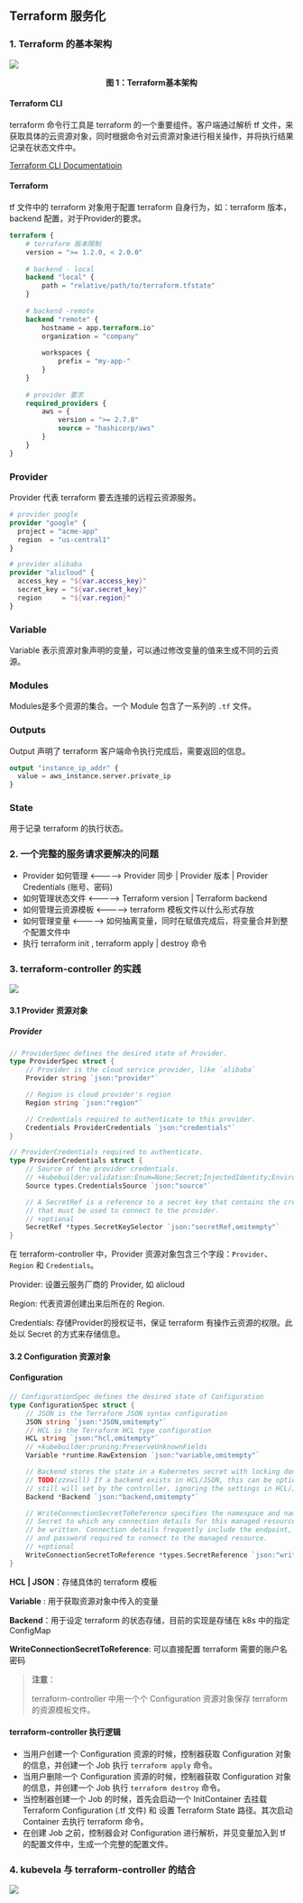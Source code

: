 ## Terraform 服务化

### 1. Terraform 的基本架构

![](../image/terraform-01.png)

<center><b>图 1：Terraform基本架构</b></center>

#### Terraform CLI

terraform 命令行工具是 terraform 的一个重要组件。客户端通过解析 tf 文件，来获取具体的云资源对象，同时根据命令对云资源对象进行相关操作，并将执行结果记录在状态文件中。

[Terraform CLI Documentatioin](https://www.terraform.io/docs/cli/index.html)



#### Terraform

tf 文件中的 terraform 对象用于配置 terraform 自身行为，如：terraform 版本，backend 配置，对于Provider的要求。

```tf
terraform {
	# terraform 版本限制
	version = ">= 1.2.0, < 2.0.0"
	
	# backend - local
	backend "local" {
		path = "relative/path/to/terraform.tfstate"
	}
	
	# backend -remote
	backend "remote" {
		hostname = app.terraform.io"
		organization = "company"
		
		workspaces {
			prefix = "my-app-"
		}
	}
	
	# provider 要求
	required_providers {
		aws = {
			version = ">= 2.7.8"
			source = "hashicorp/aws"
		}
	}
}
```



### Provider

Provider 代表 terraform 要去连接的远程云资源服务。

```tf
# provider google
provider "google" {
  project = "acme-app"
  region  = "us-central1"
}

# provider alibaba
provider "alicloud" {
  access_key = "${var.access_key}"
  secret_key = "${var.secret_key}"
  region     = "${var.region}"
}
```



### Variable

Variable 表示资源对象声明的变量，可以通过修改变量的值来生成不同的云资源。



### Modules

Modules是多个资源的集合。一个 Module 包含了一系列的 `.tf` 文件。



### Outputs

Output 声明了 terraform 客户端命令执行完成后，需要返回的信息。

```tf
output "instance_ip_addr" {
  value = aws_instance.server.private_ip
}
```



### State

用于记录 terraform 的执行状态。





### 2. 一个完整的服务请求要解决的问题

- Provider 如何管理  <-----> Provider 同步 | Provider 版本  | Provider Credentials (账号、密码)
- 如何管理状态文件 <----->  Terraform version | Terraform backend
- 如何管理云资源模板  <-----> terraform 模板文件以什么形式存放 
- 如何管理变量 <-----> 如何抽离变量，同时在赋值完成后，将变量合并到整个配置文件中
- 执行 terraform init , terraform apply | destroy 命令



### 3. terraform-controller 的实践

![](../image/terraform-02.jpg)

#### 3.1 Provider 资源对象

##### Provider

```go
// ProviderSpec defines the desired state of Provider.
type ProviderSpec struct {
	// Provider is the cloud service provider, like `alibaba`
	Provider string `json:"provider"`

	// Region is cloud provider's region
	Region string `json:"region"`

	// Credentials required to authenticate to this provider.
	Credentials ProviderCredentials `json:"credentials"`
}

// ProviderCredentials required to authenticate.
type ProviderCredentials struct {
	// Source of the provider credentials.
	// +kubebuilder:validation:Enum=None;Secret;InjectedIdentity;Environment;Filesystem
	Source types.CredentialsSource `json:"source"`

	// A SecretRef is a reference to a secret key that contains the credentials
	// that must be used to connect to the provider.
	// +optional
	SecretRef *types.SecretKeySelector `json:"secretRef,omitempty"`
}
```

在 terraform-controller 中，Provider 资源对象包含三个字段：`Provider`、 `Region` 和 `Credentials`。

Provider: 设置云服务厂商的 Provider, 如 alicloud

Region: 代表资源创建出来后所在的 Region.

Credentials: 存储Provider的授权证书，保证 terraform 有操作云资源的权限。此处以 Secret 的方式来存储信息。

#### 3.2 Configuration 资源对象

#### Configuration

```go
// ConfigurationSpec defines the desired state of Configuration
type ConfigurationSpec struct {
	// JSON is the Terraform JSON syntax configuration
	JSON string `json:"JSON,omitempty"`
	// HCL is the Terraform HCL type configuration
	HCL string `json:"hcl,omitempty"`
	// +kubebuilder:pruning:PreserveUnknownFields
	Variable *runtime.RawExtension `json:"variable,omitempty"`

	// Backend stores the state in a Kubernetes secret with locking done using a Lease resource.
	// TODO(zzxwill) If a backend exists in HCL/JSON, this can be optional. Currently, if Backend is not set by users, it
	// still will set by the controller, ignoring the settings in HCL/JSON backend
	Backend *Backend `json:"backend,omitempty"`

	// WriteConnectionSecretToReference specifies the namespace and name of a
	// Secret to which any connection details for this managed resource should
	// be written. Connection details frequently include the endpoint, username,
	// and password required to connect to the managed resource.
	// +optional
	WriteConnectionSecretToReference *types.SecretReference `json:"writeConnectionSecretToRef,omitempty"`
}
```

**HCL | JSON**：存储具体的 terraform 模板

**Variable** : 用于获取资源对象中传入的变量

**Backend**：用于设定 terraform 的状态存储，目前的实现是存储在 k8s 中的指定 ConfigMap

**WriteConnectionSecretToReference**: 可以直接配置 terraform 需要的账户名密码



> **注意**：
>
> terraform-controller 中用一个个 Configuration 资源对象保存 terraform 的资源模板文件。



#### terraform-controller 执行逻辑

- 当用户创建一个 Configuration 资源的时候，控制器获取 Configuration 对象的信息，并创建一个 Job 执行 `terraform apply` 命令。
- 当用户删除一个 Configuration 资源的时候，控制器获取 Configuration 对象的信息，并创建一个 Job 执行 `terraform destroy` 命令。
- 当控制器创建一个 Job 的时候，首先会启动一个 InitContainer 去挂载 Terraform Configuration (.tf 文件) 和 设置 Terraform State 路径。其次启动 Container 去执行 terraform 命令。
- 在创建 Job 之前，控制器会对 Configuration  进行解析，并见变量加入到 tf 的配置文件中，生成一个完整的配置文件。



### 4. kubevela 与 terraform-controller 的结合

![](../image/terraform-03.png)